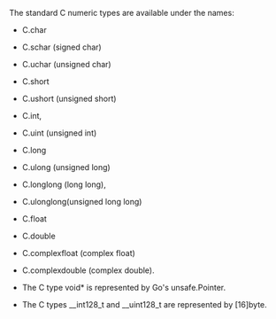 
The standard C numeric types are available under the names:
- C.char
- C.schar (signed char)
- C.uchar (unsigned char)
- C.short
- C.ushort (unsigned short)
- C.int, 
- C.uint (unsigned int)
- C.long
- C.ulong (unsigned long)
- C.longlong (long long), 
- C.ulonglong(unsigned long long)
- C.float
- C.double
- C.complexfloat (complex float)
- C.complexdouble (complex double).


- The C type void* is represented by Go's unsafe.Pointer.
- The C types __int128_t and __uint128_t are represented by [16]byte. 